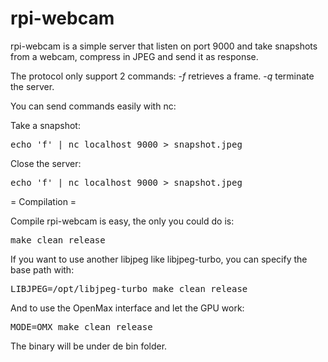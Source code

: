 rpi-webcam
==========

rpi-webcam is a simple server that listen on port 9000 and take snapshots from a webcam, compress in JPEG and send it as response.

The protocol only support 2 commands:
-*f* retrieves a frame.
-*q* terminate the server.

You can send commands easily with nc:

Take a snapshot:
<pre>
echo 'f' | nc localhost 9000 > snapshot.jpeg
</pre>

Close the server:
<pre>
echo 'f' | nc localhost 9000 > snapshot.jpeg
</pre>

= Compilation =

Compile rpi-webcam is easy, the only you could do is:
<pre>
make clean release
</pre>

If you want to use another libjpeg like libjpeg-turbo, you can specify the base path with:
<pre>
LIBJPEG=/opt/libjpeg-turbo make clean release
</pre>

And to use the OpenMax interface and let the GPU work:
<pre>
MODE=OMX make clean release
</pre>

The binary will be under de bin folder.
